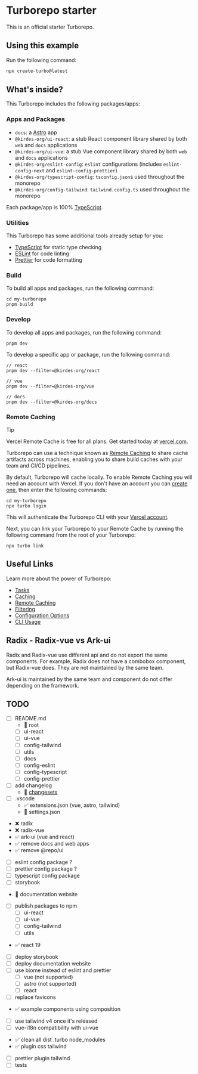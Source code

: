 # Turborepo starter

This is an official starter Turborepo.

## Using this example

Run the following command:

```sh
npx create-turbo@latest
```

## What's inside?

This Turborepo includes the following packages/apps:

### Apps and Packages

- `docs`: a [Astro](https://astro.build/) app
- `@kirdes-org/ui-react`: a stub React component library shared by both `web` and `docs` applications
- `@kirdes-org/ui-vue`: a stub Vue component library shared by both `web` and `docs` applications
- `@kirdes-org/eslint-config`: `eslint` configurations (includes `eslint-config-next` and `eslint-config-prettier`)
- `@kirdes-org/typescript-config`: `tsconfig.json`s used throughout the monorepo
- `@kirdes-org/config-tailwind`: `tailwind.config.ts` used throughout the monorepo

Each package/app is 100% [TypeScript](https://www.typescriptlang.org/).

### Utilities

This Turborepo has some additional tools already setup for you:

- [TypeScript](https://www.typescriptlang.org/) for static type checking
- [ESLint](https://eslint.org/) for code linting
- [Prettier](https://prettier.io) for code formatting

### Build

To build all apps and packages, run the following command:

```
cd my-turborepo
pnpm build
```

### Develop

To develop all apps and packages, run the following command:

```
pnpm dev
```

To develop a specific app or package, run the following command:

```
// react
pnpm dev --filter=@kirdes-org/react

// vue
pnpm dev --filter=@kirdes-org/vue

// docs
pnpm dev --filter=@kirdes-org/docs
```

### Remote Caching

> [!TIP]
> Vercel Remote Cache is free for all plans. Get started today at [vercel.com](https://vercel.com/signup?/signup?utm_source=remote-cache-sdk&utm_campaign=free_remote_cache).

Turborepo can use a technique known as [Remote Caching](https://turbo.build/repo/docs/core-concepts/remote-caching) to share cache artifacts across machines, enabling you to share build caches with your team and CI/CD pipelines.

By default, Turborepo will cache locally. To enable Remote Caching you will need an account with Vercel. If you don't have an account you can [create one](https://vercel.com/signup?utm_source=turborepo-examples), then enter the following commands:

```
cd my-turborepo
npx turbo login
```

This will authenticate the Turborepo CLI with your [Vercel account](https://vercel.com/docs/concepts/personal-accounts/overview).

Next, you can link your Turborepo to your Remote Cache by running the following command from the root of your Turborepo:

```
npx turbo link
```

## Useful Links

Learn more about the power of Turborepo:

- [Tasks](https://turbo.build/repo/docs/core-concepts/monorepos/running-tasks)
- [Caching](https://turbo.build/repo/docs/core-concepts/caching)
- [Remote Caching](https://turbo.build/repo/docs/core-concepts/remote-caching)
- [Filtering](https://turbo.build/repo/docs/core-concepts/monorepos/filtering)
- [Configuration Options](https://turbo.build/repo/docs/reference/configuration)
- [CLI Usage](https://turbo.build/repo/docs/reference/command-line-reference)

## Radix - Radix-vue vs Ark-ui

Radix and Radix-vue use different api and do not export the same components.
For example, Radix does not have a combobox component, but Radix-vue does.
They are not maintained by the same team.

Ark-ui is maintained by the same team and component do not differ depending on the framework.

## TODO

- [ ] README.md
  - 🚧 root
  - [ ] ui-react
  - [ ] ui-vue
  - [ ] config-tailwind
  - [ ] utils
  - [ ] docs
  - [ ] config-eslint
  - [ ] config-typescript
  - [ ] config-prettier
- [ ] add changelog
  - 🚧 [changesets](https://github.com/changesets/changesets)
- [ ] .vscode
  - ✅ extensions.json (vue, astro, tailwind)
  - 🚧 settings.json
- ❌ radix
- ❌ radix-vue
- ✅ ark-ui (vue and react)
- ✅ remove docs and web apps
- ✅ remove @repo/ui
- [ ] eslint config package ?
- [ ] prettier config package ?
- [ ] typescript config package
- [ ] storybook
- 🚧 documentation website
- [ ] publish packages to npm
  - [ ] ui-react
  - [ ] ui-vue
  - [ ] config-tailwind
  - [ ] utils
- ✅ react 19
- [ ] deploy storybook
- [ ] deploy documentation website
- [ ] use biome instead of eslint and prettier
  - [ ] vue (not supported)
  - [ ] astro (not supported)
  - [ ] react
- [ ] replace favicons
- ✅ example components using composition
- [ ] use tailwind v4 once it's released
- [ ] vue-i18n compatibility with ui-vue
- ✅ clean all dist .turbo node_modules
- ✅ plugin css tailwind
- [ ] prettier plugin tailwind
- [ ] tests
